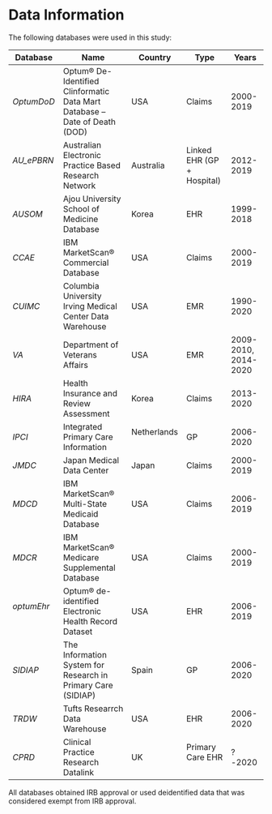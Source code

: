 # Data Information #

The following databases were used in this study:

| Database       | Name | Country  | Type | Years
|--------|----------|-----|-----|-----|
| *OptumDoD* | Optum® De-Identified Clinformatic Data Mart Database – Date of Death (DOD) &nbsp; &nbsp;  | USA &nbsp; &nbsp; | Claims &nbsp; &nbsp; | 2000-2019 |
| *AU_ePBRN* &nbsp; &nbsp; |  Australian Electronic Practice Based Research Network | Australia &nbsp; &nbsp; | Linked EHR (GP + Hospital) | 2012-2019 |
| *AUSOM* &nbsp; &nbsp; | Ajou University School of Medicine Database | Korea &nbsp; &nbsp; | EHR &nbsp; &nbsp; | 1999-2018 |
| *CCAE* &nbsp; &nbsp; | IBM MarketScan® Commercial Database &nbsp; &nbsp; | USA &nbsp; &nbsp; | Claims | 2000-2019 |
| *CUIMC* &nbsp; &nbsp; | Columbia University Irving Medical Center Data Warehouse | USA &nbsp; &nbsp; | EMR | 1990-2020 |
| *VA* &nbsp; &nbsp; | Department of Veterans Affairs  | USA &nbsp; &nbsp; | EMR | 2009-2010, 2014-2020|
| *HIRA* &nbsp; &nbsp; | Health Insurance and Review Assessment | Korea &nbsp; &nbsp; | Claims &nbsp; &nbsp; | 2013-2020 |
| *IPCI* &nbsp; &nbsp; | Integrated Primary Care Information | Netherlands &nbsp; &nbsp; | GP &nbsp; &nbsp; | 2006-2020 |
| *JMDC* &nbsp; &nbsp; | Japan Medical Data Center &nbsp; &nbsp; | Japan &nbsp; &nbsp; | Claims &nbsp; &nbsp; | 2000-2019 |
| *MDCD* &nbsp; &nbsp; | IBM MarketScan® Multi-State Medicaid Database &nbsp; &nbsp;  | USA &nbsp; &nbsp; | Claims | 2006-2019|
| *MDCR* &nbsp; &nbsp; | IBM MarketScan® Medicare Supplemental Database &nbsp; &nbsp;  | USA &nbsp; &nbsp; | Claims | 2000-2019 |
| *optumEhr* &nbsp; &nbsp; | Optum® de-identified Electronic Health Record Dataset &nbsp; &nbsp;  | USA | EHR &nbsp; &nbsp; | 2006-2019 |
| *SIDIAP* &nbsp; &nbsp; | The Information System for Research in Primary Care (SIDIAP) | Spain &nbsp; &nbsp; | GP &nbsp; &nbsp; | 2006-2020 |
| *TRDW* &nbsp; &nbsp; | Tufts Researrch Data Warehouse | USA &nbsp; &nbsp; | EHR &nbsp; &nbsp; | 2006-2020 |
| *CPRD* &nbsp; &nbsp; | Clinical Practice Research Datalink  | UK &nbsp; &nbsp; | Primary Care EHR &nbsp; &nbsp; | ?-2020 |


All databases obtained IRB approval or used deidentified data that was considered exempt from IRB approval.
